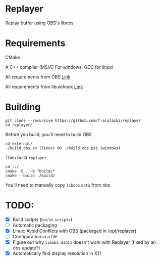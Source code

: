 # Replayer

Replay buffer using OBS's libobs

# Requirements

CMake

A C++ compiler (MSVC For windows, GCC for linux)

All requirements from OBS [Link](https://github.com/obsproject/obs-studio/wiki/Building-OBS-Studio)

All requirements from libuiohook [Link](https://github.com/kwhat/libuiohook)

# Building

```
git clone --recursive https://github.com/f-alotaibi/replayer
cd replayer/
```

Before you build, you'll need to build OBS

```
cd external/
./build_obs.sh (linux) OR ./build_obs.ps1 (windows)
```

Then build `replayer`

```
cd ../
cmake -S . -B "build/"
cmake --build ./build/
```

You'll need to manually copy `libobs` `data` from obs

# TODO:

- [x] Build scripts (`build-scripts`)
- [ ] Automatic packaging
- [x] Linux: Avoid Conflicts with OBS (packaged in /opt/replayer)
- [ ] Configuration in a file
- [x] Figure out why `libobs-d3d11` doesn't work with Replayer (fixed by an obs update?)
- [x] Automatically find display resolution in X11
